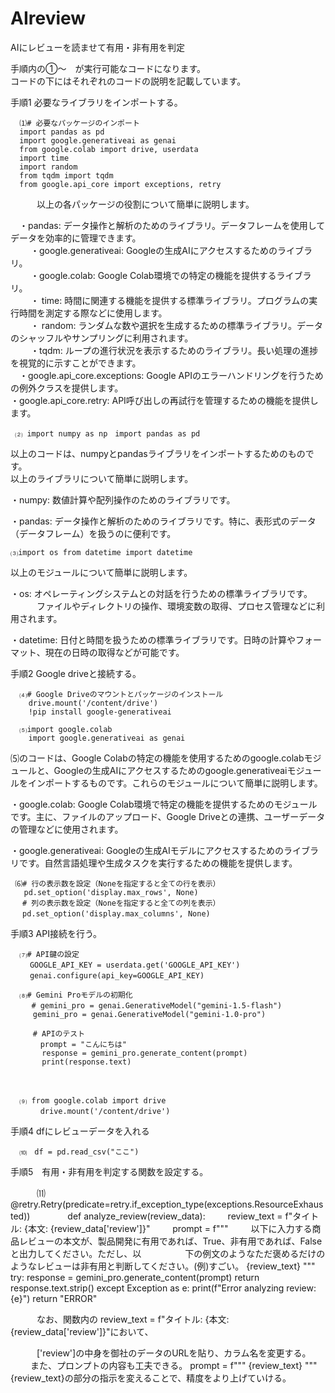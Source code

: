 # AIreview
AIにレビューを読ませて有用・非有用を判定  


手順内の①～　が実行可能なコードになります。  
コードの下にはそれぞれのコードの説明を記載しています。  


手順1 必要なライブラリをインポートする。  

      ⑴# 必要なパッケージのインポート
      import pandas as pd
      import google.generativeai as genai
      from google.colab import drive, userdata
      import time
      import random
      from tqdm import tqdm
      from google.api_core import exceptions, retry   

  
  　　　以上の各パッケージの役割について簡単に説明します。  
    
   　・pandas: データ操作と解析のためのライブラリ。データフレームを使用してデータを効率的に管理できます。  
　　 ・google.generativeai: Googleの生成AIにアクセスするためのライブラリ。  
　　 ・google.colab: Google Colab環境での特定の機能を提供するライブラリ。  
　　 ・ time: 時間に関連する機能を提供する標準ライブラリ。プログラムの実行時間を測定する際などに使用します。  
　　 ・ random: ランダムな数や選択を生成するための標準ライブラリ。データのシャッフルやサンプリングに利用されます。  
　　 ・tqdm: ループの進行状況を表示するためのライブラリ。長い処理の進捗を視覚的に示すことができます。  
   　・google.api_core.exceptions: Google APIのエラーハンドリングを行うための例外クラスを提供します。  
     ・google.api_core.retry: API呼び出しの再試行を管理するための機能を提供します。  

     ⑵ import numpy as np　import pandas as pd 
     
以上のコードは、numpyとpandasライブラリをインポートするためのものです。  
以上のライブラリについて簡単に説明します。  

・numpy: 数値計算や配列操作のためのライブラリです。

・pandas: データ操作と解析のためのライブラリです。特に、表形式のデータ（データフレーム）を扱うのに便利です。  

    ⑶import os from datetime import datetime  

    
以上のモジュールについて簡単に説明します。  

・os: オペレーティングシステムとの対話を行うための標準ライブラリです。  
　　　ファイルやディレクトリの操作、環境変数の取得、プロセス管理などに利用されます。

・datetime: 日付と時間を扱うための標準ライブラリです。日時の計算やフォーマット、現在の日時の取得などが可能です。



     
    

      

手順2 Google driveと接続する。  

      ⑷# Google Driveのマウントとパッケージのインストール
        drive.mount('/content/drive')
        !pip install google-generativeai  

      ⑸import google.colab
        import google.generativeai as genai  
        

⑸のコードは、Google Colabの特定の機能を使用するためのgoogle.colabモジュールと、Googleの生成AIにアクセスするためのgoogle.generativeaiモジュールをインポートするものです。これらのモジュールについて簡単に説明します。

・google.colab: Google Colab環境で特定の機能を提供するためのモジュールです。主に、ファイルのアップロード、Google Driveとの連携、ユーザーデータの管理などに使用されます。

・google.generativeai: Googleの生成AIモデルにアクセスするためのライブラリです。自然言語処理や生成タスクを実行するための機能を提供します。  


     ⑹# 行の表示数を設定（Noneを指定すると全ての行を表示）
       pd.set_option('display.max_rows', None)
    　 # 列の表示数を設定（Noneを指定すると全ての列を表示）
     　pd.set_option('display.max_columns', None)


手順3 API接続を行う。  

      ⑺# API鍵の設定
     　　GOOGLE_API_KEY = userdata.get('GOOGLE_API_KEY')
     　　genai.configure(api_key=GOOGLE_API_KEY)  

      ⑻# Gemini Proモデルの初期化
       　# gemini_pro = genai.GenerativeModel("gemini-1.5-flash")
         gemini_pro = genai.GenerativeModel("gemini-1.0-pro")  

         # APIのテスト
         　prompt = "こんにちは"
           response = gemini_pro.generate_content(prompt)
           print(response.text)
　　　　　　
　　　　　　

      ⑼ from google.colab import drive
         　drive.mount('/content/drive')



手順4 dfにレビューデータを入れる 

      ⑽　df = pd.read_csv("ここ")
   
手順5　有用・非有用を判定する関数を設定する。

　　　⑾　
   　　@retry.Retry(predicate=retry.if_exception_type(exceptions.ResourceExhausted))
　　　　def analyze_review(review_data):
   　　 review_text = f"タイトル: {本文: {review_data['review']}"
   　　 prompt = f"""
   　　 以下に入力する商品レビューの本文が、製品開発に有用であれば、True、非有用であれば、Falseと出力してください。ただし、以　　　　　下の例文のようなただ褒めるだけのようなレビューは非有用と判断してください。(例)すごい。
    {review_text}
    """
    try:
        response = gemini_pro.generate_content(prompt)
        return response.text.strip()
    except Exception as e:
        print(f"Error analyzing review: {e}")
        return "ERROR"


        

　　　なお、関数内の review_text = f"タイトル: {本文: {review_data['review']}"において、  
    
　　　['review']の中身を御社のデータのURLを貼り、カラム名を変更する。  
   　　
     また、プロンプトの内容も工夫できる。
     prompt = f"""
     {review_text}
     """
      {review_text}の部分の指示を変えることで、精度をより上げていける。
     
     
